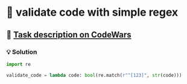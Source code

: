 # 📝 validate code with simple regex

## 🔗 [Task description on CodeWars](https://www.codewars.com/kata/56a25ba95df27b7743000016)

### 💡 Solution

```python
import re

validate_code = lambda code: bool(re.match(r"^[123]", str(code)))
```
